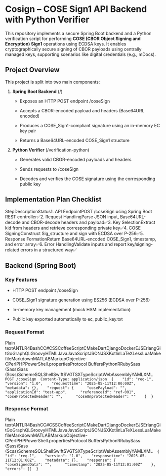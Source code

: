 Cosign – COSE Sign1 API Backend with Python Verifier
====================================================

This repository implements a secure Spring Boot backend and a Python verification script for performing **COSE (CBOR Object Signing and Encryption) Sign1** operations using ECDSA keys. It enables cryptographically secure signing of CBOR payloads using centrally managed keys, supporting scenarios like digital credentials (e.g., mDocs).

Project Overview
----------------

This project is split into two main components:

1.  **Spring Boot Backend** (/)
    
    *   Exposes an HTTP POST endpoint /coseSign
        
    *   Accepts a CBOR-encoded payload and headers (Base64URL encoded)
        
    *   Produces a COSE\_Sign1-compliant signature using an in-memory EC key pair
        
    *   Returns a Base64URL-encoded COSE\_Sign1 structure
        
2.  **Python Verifier** (/verification-python)
    
    *   Generates valid CBOR-encoded payloads and headers
        
    *   Sends requests to /coseSign
        
    *   Decodes and verifies the COSE signature using the corresponding public key
        

Implementation Plan Checklist
-----------------------------

StepDescriptionStatus1. API EndpointPOST /coseSign using Spring Boot REST controller✅2. Request HandlingParse JSON input, Base64URL-decode and CBOR-decode headers and payload✅3. Key SelectionExtract kid from headers and retrieve corresponding private key✅4. COSE SigningConstruct Sig\_structure and sign with ECDSA over P-256✅5. Response FormationReturn Base64URL-encoded COSE\_Sign1, timestamp, and error array✅6. Error HandlingValidate inputs and report key/signing-related errors in a structured way✅

Backend (Spring Boot)
---------------------

### Key Features

*   HTTP POST endpoint /coseSign
    
*   COSE\_Sign1 signature generation using ES256 (ECDSA over P-256)
    
*   In-memory key management (mock HSM implementation)
    
*   Public key exported automatically to ec\_public\_key.txt
    

### Request Format

Plain textANTLR4BashCC#CSSCoffeeScriptCMakeDartDjangoDockerEJSErlangGitGoGraphQLGroovyHTMLJavaJavaScriptJSONJSXKotlinLaTeXLessLuaMakefileMarkdownMATLABMarkupObjective-CPerlPHPPowerShell.propertiesProtocol BuffersPythonRRubySass (Sass)Sass (Scss)SchemeSQLShellSwiftSVGTSXTypeScriptWebAssemblyYAMLXML`   POST /coseSign  Content-Type: application/json  {    "id": "req-1",    "version": "1.0",    "requesttime": "2025-05-11T12:00:00Z",    "metadata": {},    "request": {      "cosePayload": "",      "applicationId": "test-app",      "referenceId": "ref-001",      "coseProtectedHeader": "",      "coseUnprotectedHeader": ""    }  }   `

### Response Format

Plain textANTLR4BashCC#CSSCoffeeScriptCMakeDartDjangoDockerEJSErlangGitGoGraphQLGroovyHTMLJavaJavaScriptJSONJSXKotlinLaTeXLessLuaMakefileMarkdownMATLABMarkupObjective-CPerlPHPPowerShell.propertiesProtocol BuffersPythonRRubySass (Sass)Sass (Scss)SchemeSQLShellSwiftSVGTSXTypeScriptWebAssemblyYAMLXML`   {    "id": "req-1",    "version": "1.0",    "responsetime": "2025-05-11T12:01:00Z",    "metadata": {},    "response": {      "coseSignedData": "",      "timestamp": "2025-05-11T12:01:00Z"    },    "errors": []  }   `